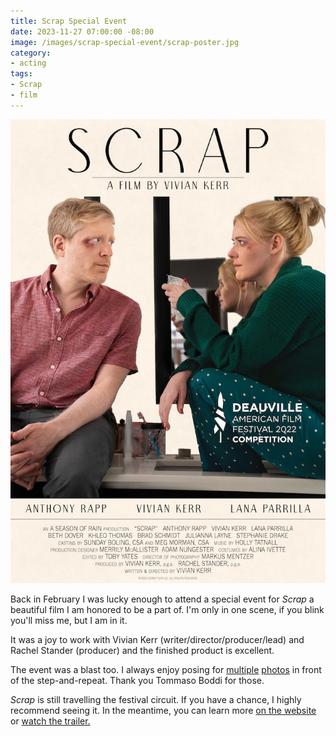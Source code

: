 ```yaml
---
title: Scrap Special Event
date: 2023-11-27 07:00:00 -08:00
image: /images/scrap-special-event/scrap-poster.jpg
category:
- acting
tags:
- Scrap
- film
---
```


![_Scrap_ film poster](/images/scrap-special-event/scrap-poster.jpg)


Back in February I was lucky enough to attend a special event for _Scrap_ a
beautiful film I am honored to be a part of. I'm only in one scene, if you blink
you'll miss me, but I am in it.

It was a joy to work with Vivian Kerr (writer/director/producer/lead) and Rachel
Stander (producer) and the finished product is excellent.

The event was a blast too. I always enjoy posing for 
[multiple](https://www.gettyimages.com/detail/news-photo/damien-burke-attends-the-scrap-feature-special-event-at-news-photo/1469804377)
[photos](https://www.gettyimages.com/detail/news-photo/damien-burke-attends-the-scrap-feature-special-event-at-news-photo/1469804378) in front of the step-and-repeat. Thank you Tommaso Boddi for those.

_Scrap_ is still travelling the festival circuit. If you have a chance, I highly recommend seeing it. In the meantime, you can learn more [on the website](https://scrapthefilm.com/) or [watch the trailer.](https://scrapthefilm.com/trailer.html)
